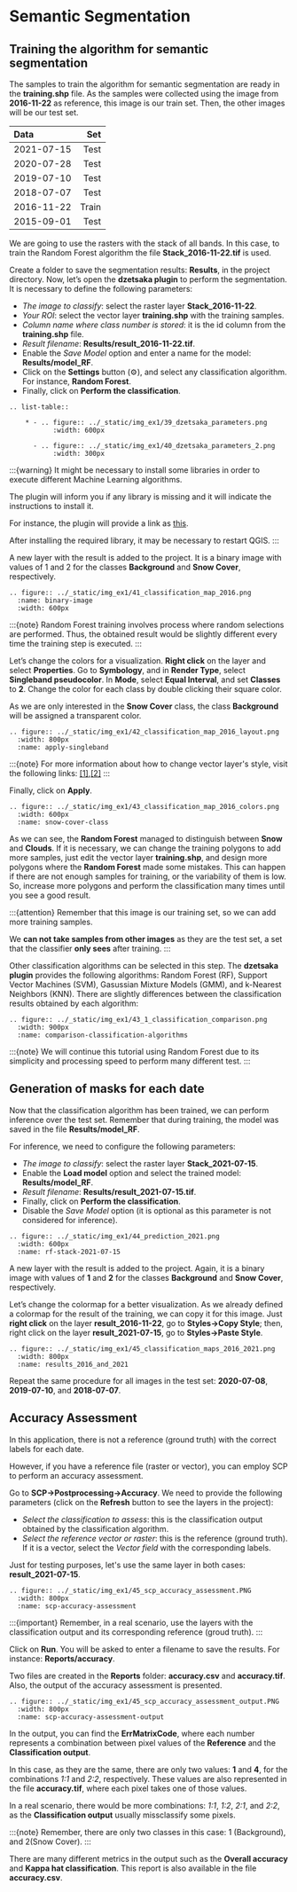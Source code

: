 # Semantic Segmentation

## Training the algorithm for semantic segmentation

The samples to train the algorithm for semantic segmentation are ready in the **training.shp** file. As the samples were collected using the image from **2016-11-22** as reference, this image is our train set. Then, the other images will be our test set.

| Data       |   Set |
| :--------- | ----: |
| 2021-07-15 |  Test |
| 2020-07-28 |  Test |
| 2019-07-10 |  Test |
| 2018-07-07 |  Test |
| 2016-11-22 | Train |
| 2015-09-01 |  Test |

We are going to use the rasters with the stack of all bands. In this case, to train the Random Forest algorithm the file **Stack_2016-11-22.tif** is used.

Create a folder to save the segmentation results: **Results**, in the project directory. Now, let’s open the **dzetsaka plugin** to perform the segmentation. It is necessary to define the following parameters:

- _The image to classify_: select the raster layer **Stack_2016-11-22**.
- _Your ROI_: select the vector layer **training.shp** with the training samples.
- _Column name where class number is stored_: it is the id column from the **training.shp** file.
- _Result filename_: **Results/result_2016-11-22.tif**.
- Enable the _Save Model_ option and enter a name for the model: **Results/model_RF**.
- Click on the **Settings** button (⚙️), and select any classification algorithm. For instance, **Random Forest**.
- Finally, click on **Perform the classification**.

```{eval-rst}
.. list-table::

    * - .. figure:: ../_static/img_ex1/39_dzetsaka_parameters.png
           :width: 600px           

      - .. figure:: ../_static/img_ex1/40_dzetsaka_parameters_2.png
           :width: 300px           
```

:::{warning}
It might be necessary to install some libraries in order to execute different Machine Learning algorithms.

The plugin will inform you if any library is missing and it will indicate the instructions to install it.

For instance, the plugin will provide a link as [this](https://github.com/nkarasiak/dzetsaka#installation-of-scikit-learn).

After installing the required library, it may be necessary to restart QGIS.
:::

A new layer with the result is added to the project. It is a binary image with values of 1 and 2 for the classes **Background** and **Snow Cover**, respectively.

```{eval-rst}
.. figure:: ../_static/img_ex1/41_classification_map_2016.png
  :name: binary-image
  :width: 600px
```

:::{note}
Random Forest training involves process where random selections are performed. Thus, the obtained result would be slightly different every time the training step is executed.
:::

Let’s change the colors for a visualization. **Right click** on the layer and select **Properties**. Go to **Symbology**, and in **Render Type**, select **Singleband pseudocolor**. In **Mode**, select **Equal Interval**, and set **Classes** to **2**. Change the color for each class by double clicking their square color.

As we are only interested in the **Snow Cover** class, the class **Background** will be assigned a transparent color.

```{eval-rst}
.. figure:: ../_static/img_ex1/42_classification_map_2016_layout.png
  :width: 800px
  :name: apply-singleband
```

:::{note}
For more information about how to change vector layer's style, visit the following links: [[1]](https://www.qgistutorials.com/en/docs/basic_vector_styling.html),[[2]](https://www.youtube.com/watch?v=CmK73b_e36g&ab_channel=RobinLovelace)
:::

Finally, click on **Apply**.

```{eval-rst}
.. figure:: ../_static/img_ex1/43_classification_map_2016_colors.png
  :width: 600px
  :name: snow-cover-class
```

As we can see, the **Random Forest** managed to distinguish between **Snow** and **Clouds**. If it is necessary, we can change the training polygons to add more samples, just edit the vector layer **training.shp**, and design more polygons where the **Random Forest** made some mistakes. This can happen if there are not enough samples for training, or the variability of them is low. So, increase more polygons and perform the classification many times until you see a good result.

:::{attention}
Remember that this image is our training set, so we can add more training samples. 

We **can not take samples from other images** as they are the test set, a set that the classifier **only sees** after training.
:::

Other classification algorithms can be selected in this step. The **dzetsaka plugin** provides the following algorithms: Random Forest (RF), Support Vector Machines (SVM), Gasussian Mixture Models (GMM), and k-Nearest Neighbors (KNN). There are slightly differences between the classification results obtained by each algorithm:

```{eval-rst}
.. figure:: ../_static/img_ex1/43_1_classification_comparison.png
  :width: 900px
  :name: comparison-classification-algorithms
```

:::{note}
We will continue this tutorial using Random Forest due to its simplicity and processing speed to perform many different test.
:::

## Generation of masks for each date

Now that the classification algorithm has been trained, we can perform inference over the test set. Remember that during training, the model was saved in the file **Results/model_RF**.

For inference, we need to configure the following parameters:

- _The image to classify_: select the raster layer **Stack_2021-07-15**.
- Enable the **Load model** option and select the trained model: **Results/model_RF**.
- _Result filename_: **Results/result_2021-07-15.tif**.
- Finally, click on **Perform the classification**.
- Disable the _Save Model_ option (it is optional as this parameter is not considered for inference).

```{eval-rst}
.. figure:: ../_static/img_ex1/44_prediction_2021.png
  :width: 600px
  :name: rf-stack-2021-07-15
```

A new layer with the result is added to the project. Again, it is a binary image with values of **1** and **2** for the classes **Background** and **Snow Cover**, respectively. 

Let’s change the colormap for a better visualization. As we already defined a colormap for the result of the training, we can copy it for this image. Just **right click** on the layer **result_2016-11-22**, go to **Styles->Copy Style**; then, right click on the layer **result_2021-07-15**, go to **Styles->Paste Style**.

```{eval-rst}
.. figure:: ../_static/img_ex1/45_classification_maps_2016_2021.png
  :width: 800px
  :name: results_2016_and_2021
```
Repeat the same procedure for all images in the test set: **2020-07-08**, **2019-07-10**, and **2018-07-07**.

## Accuracy Assessment

In this application, there is not a reference (ground truth) with the correct labels for each date.

However, if you have a reference file (raster or vector), you can employ SCP to perform an accuracy assessment.

Go to **SCP->Postprocessing->Accuracy**. We need to provide the following parameters (click on the **Refresh** button to see the layers in the project):
* _Select the classification to assess_: this is the classification output obtained by the classification algorithm.
* _Select the reference vector or raster_: this is the reference (ground truth). If it is a vector, select the _Vector field_ with the corresponding labels.

Just for testing purposes, let's use the same layer in both cases: **result_2021-07-15**.

```{eval-rst}
.. figure:: ../_static/img_ex1/45_scp_accuracy_assessment.PNG
  :width: 800px
  :name: scp-accuracy-assessment
```

:::{important}
Remember, in a real scenario, use the layers with the classification output and its corresponding reference (groud truth).
:::

Click on **Run**. You will be asked to enter a filename to save the results. For instance: **Reports/accuracy**.

Two files are created in the **Reports** folder: **accuracy.csv** and **accuracy.tif**. Also, the output of the accuracy assessment is presented.

```{eval-rst}
.. figure:: ../_static/img_ex1/45_scp_accuracy_assessment_output.PNG
  :width: 800px
  :name: scp-accuracy-assessment-output
```

In the output, you can find the **ErrMatrixCode**, where each number represents a combination between pixel values of the **Reference** and the **Classification output**. 

In this case, as they are the same, there are only two values: **1** and **4**, for the combinations _1:1_ and _2:2_, respectively. These values are also represented in the file **accuracy.tif**, where each pixel takes one of those values.

In a real scenario, there would be more combinations: _1:1_, _1:2_, _2:1_, and _2:2_, as the **Classification output** usually missclassify some pixels.

:::{note}
Remember, there are only two classes in this case: 1 (Background), and 2(Snow Cover).
:::

There are many different metrics in the output such as the **Overall accuracy** and **Kappa hat classification**. This report is also available in the file **accuracy.csv**.